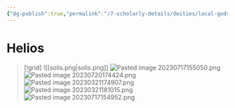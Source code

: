```yaml
---
{"dg-publish":true,"permalink":"/7-scholarly-details/deities/local-gods/helios/","noteIcon":""}
---
```


# Helios

>[!grid]
![[solis.png\|solis.png]]
![Pasted image 20230717155050.png](/img/user/x.%20Assets/Attachments/Pasted%20image%2020230717155050.png)
![Pasted image 20230720174424.png](/img/user/x.%20Assets/Attachments/Pasted%20image%2020230720174424.png)
![Pasted image 20230321174907.png](/img/user/x.%20Assets/Attachments/Pasted%20image%2020230321174907.png)
![Pasted image 20230321181015.png](/img/user/x.%20Assets/Attachments/Pasted%20image%2020230321181015.png)
![Pasted image 20230717154952.png](/img/user/x.%20Assets/Attachments/Pasted%20image%2020230717154952.png)


